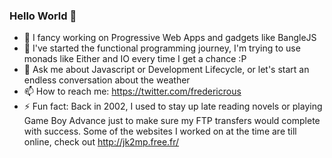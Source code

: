 ### Hello World 👋


- 🔭 I fancy working on Progressive Web Apps and gadgets like BangleJS
- 🌱 I've started the functional programming journey, I'm trying to use monads like Either and IO every time I get a chance :P 
- 💬 Ask me about Javascript or Development Lifecycle, or let's start an endless conversation about the weather
- 📫 How to reach me: https://twitter.com/fredericrous
- ⚡ Fun fact: Back in 2002, I used to stay up late reading novels or playing Game Boy Advance just to make sure my FTP transfers would complete with success. Some of the websites I worked on at the time are till online, check out http://jk2mp.free.fr/

